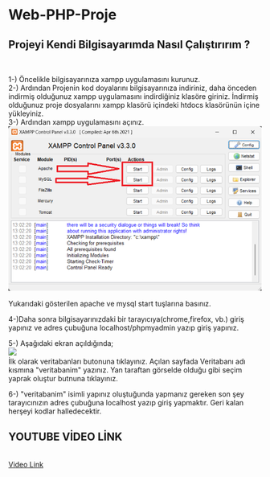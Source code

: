 # Web-PHP-Proje
<p>
<h2>Projeyi Kendi Bilgisayarımda Nasıl Çalıştırırım ?</h2><br>

1-) Öncelikle bilgisayarınıza xampp uygulamasını kurunuz.<br>
2-) Ardından Projenin kod doyalarını bilgisayarınıza indiriniz, daha önceden indirmiş olduğunuz xampp uygulamasını indirdiğiniz klasöre giriniz. İndirmiş olduğunuz proje dosyalarını xampp klasörü içindeki htdocs klasörünün içine yükleyiniz.<br>
3-) Ardından xampp uygulamasını açınız.<br>
<img src="xampp.png"><br>

Yukarıdaki gösterilen apache ve mysql start tuşlarına basınız.<br>

4-)Daha sonra bilgisayarınızdaki bir tarayıcıya(chrome,firefox, vb.) giriş yapınız ve adres çubuğuna localhost/phpmyadmin yazıp giriş yapınız.<br>

5-) Aşağıdaki ekran açıldığında; <br>
<img src="phpmyadmin.png"><br>
İlk olarak veritabanları butonuna tıklayınız. Açılan sayfada Veritabanı adı kısmına "veritabanim" yazınız. Yan taraftan görselde olduğu gibi seçim yaprak oluştur butnuna tıklayınız.<br>

6-) "veritabanim" isimli yapınız oluştuğunda yapmanız gereken son şey tarayıcınızın adres çubuğuna localhost yazıp giriş yapmaktır. Geri kalan herşeyi kodlar halledecektir.


<h2>YOUTUBE VİDEO LİNK</h2><br>
<a href="https://www.youtube.com/watch?v=KzRT2WQ1Ae8">Video Link</a>
</p>
